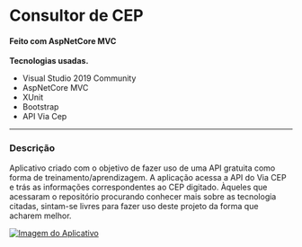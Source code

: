 # Consultor de CEP
#### Feito com AspNetCore MVC

**Tecnologias usadas.**
- Visual Studio 2019 Community
- AspNetCore MVC
- XUnit
- Bootstrap
- API Via Cep

------------
### Descrição
Aplicativo criado com o objetivo de fazer uso de uma API gratuita como forma de treinamento/aprendizagem.
A aplicação acessa a API do Via CEP e trás as informações correspondentes ao CEP digitado.
Àqueles que acessaram o repositório procurando conhecer mais sobre as tecnologia citadas, sintam-se livres para fazer uso deste projeto da forma que acharem melhor.

[![Imagem do Aplicativo](https://i.imgur.com/3zCewuN.png "Imagem do Aplicativo")](https://i.imgur.com/3zCewuN.png "Imagem do Aplicativo")
